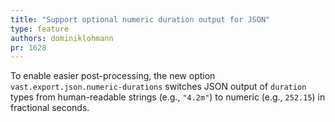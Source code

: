 ```yaml
---
title: "Support optional numeric duration output for JSON"
type: feature
authors: dominiklohmann
pr: 1628
---
```


To enable easier post-processing, the new option
`vast.export.json.numeric-durations` switches JSON output of `duration` types
from human-readable strings (e.g., `"4.2m"`) to numeric (e.g., `252.15`) in
fractional seconds.
